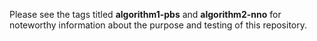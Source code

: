 Please see the tags titled **algorithm1-pbs** and **algorithm2-nno** for noteworthy information about the purpose and testing of this repository.
